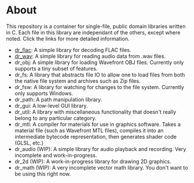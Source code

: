 # About
This repository is a container for single-file, public domain libraries written in C. Each
file in this library are independant of the others, except where noted. Click the links for
more detailed information.

- [dr_flac](https://mackron.github.io/dr_flac): A simple library for decoding FLAC files.
- [dr_wav](https://mackron.github.io/dr_wav): A simple library for reading audio data from .wav files.
- dr_obj: A simple library for loading Wavefront OBJ files. Currently only supports a tiny subset of
features.
- dr_fs: A library that abstracts file IO to allow one to load files from both the native file system
and archives such as Zip files.
- dr_fsw: A library for watching for changes to the file system. Currently only supports Windows.
- dr_path: A path manipulation library.
- dr_gui: A low-level GUI library.
- dr_util: A library with miscellaneous functionality that doesn't really belong to
any particular category.
- dr_mtl: A compiler for materials for use in graphics software. Takes a material file
(such as Wavefront MTL files), compiles it into an intermediate bytecode representation,
then generates shader code (GLSL, etc.)
- dr_audio (WIP): A simple library for audio playback and recording. Very incomplete and
work-in-progress.
- dr_2d (WIP): A work-in-progress library for drawing 2D graphics.
- dr_math (WIP): A very incomplete vector math library. You don't want to be using this
right now.
